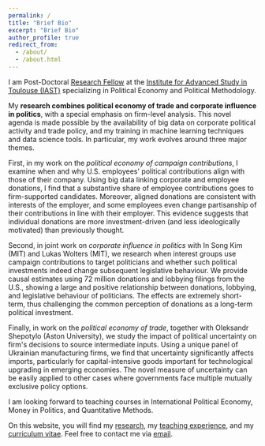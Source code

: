 ```yaml
---
permalink: /
title: "Brief Bio"
excerpt: "Brief Bio"
author_profile: true
redirect_from:
  - /about/
  - /about.html
---
```


I am Post-Doctoral [Research Fellow](https://www.iast.fr/people/jan-stuckatz) at the [Institute for Advanced Study in Toulouse (IAST)](http://www.iast.fr/) specializing in Political Economy and Political Methodology.

My **research combines political economy of trade and corporate influence in politics**, with a special emphasis on firm-level analysis. This novel agenda is made possible by the availability of big data on corporate political activity and trade policy, and my training in machine learning techniques and data science tools. In particular, my work evolves around three major themes.

First, in my work on the _political economy of campaign contributions_, I examine when and why U.S. employees' political contributions align with those of their company. Using big data linking corporate and employee donations, I find that a substantive share of employee contributions goes to firm-supported candidates. Moreover, aligned donations are consistent with interests of the employer, and some employees even change partisanship of their contributions in line with their employer.  This evidence suggests that individual donations are more investment-driven (and less ideologically motivated) than previously thought.

Second, in joint work on _corporate influence in politics_ with In Song Kim (MIT) and Lukas Wolters (MIT), we research when interest groups use campaign contributions to target politicians and whether such political investments indeed change subsequent legislative behaviour. We provide causal estimates using 72 million donations and lobbying filings from the U.S., showing a large and positive relationship between donations, lobbying, and legislative behaviour of politicians. The effects are extremely short-term, thus challenging the common perception of donations as a long-term political investment.

Finally, in work on the _political economy of trade_, together with Oleksandr Shepotylo (Aston University), we study the impact of political uncertainty on firm's decisions to source intermediate inputs. Using a unique panel of Ukrainian manufacturing firms, we find that uncertainty significantly affects imports, particularly for capital-intensive goods important for technological upgrading in emerging economies. The novel measure of uncertainty can be easily applied to other cases where governments face multiple mutually exclusive policy options.

<!-- In my **dissertation**, supervised by [Stephanie Rickard](http://personal.lse.ac.uk/rickard/) and [Kenneth Benoit](http://kenbenoit.net/), I build on trade theory to examine the relationship between corporations and politics. Corporations play an increasingly important role in politics today and understanding how corporations influence politics and respond to political change is therefore of growing importance.  -->

<!-- Throughout the academic year 2017/2018, I have been visiting at the [Political Science Department](https://polisci.mit.edu/) of the [Massachusetts Institute of Technology](http://www.mit.edu/), hosted by [In Song Kim](http://web.mit.edu/insong/www/index.html). -->

I am looking forward to teaching courses in International Political Economy, Money in Politics, and Quantitative Methods.

On this website, you will find my [research](http://www.janstuckatz.com/research/), my [teaching experience](http://www.janstuckatz.com/teaching/), and my [curriculum vitae](http://www.janstuckatz.com/cv/). Feel free to contact me via [email](mailto:jan.stuckatz@iast.fr).
